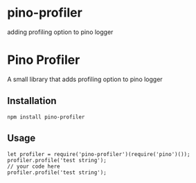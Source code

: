 # pino-profiler
adding profiling option to pino logger

Pino Profiler
=========

A small library that adds profiling option to pino logger

## Installation

  `npm install pino-profiler`

## Usage

    let profiler = require('pino-profiler')(require('pino')());
    profiler.profile('test string');
    // your code here
    profiler.profile('test string');